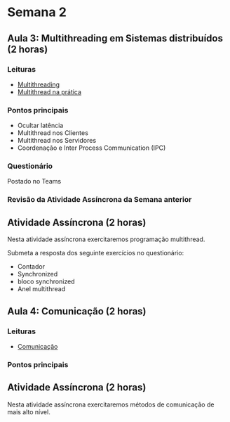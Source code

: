 # Semana 2

## Aula 3: Multithreading em Sistemas distribuídos (2 horas)

### Leituras
* [Multithreading](https://lasarojc.github.io/ds_notes/basics/#multiprogramacao-e-multithreading-em-sistemas-distribuidos)
* [Multithread na prática](https://lasarojc.github.io/ds_notes/basics/#multithread-na-pratica)

### Pontos principais
* Ocultar latência
* Multithread nos Clientes
* Multithread nos Servidores
* Coordenação e Inter Process Communication (IPC)

### Questionário
Postado no Teams

### Revisão da Atividade Assíncrona da Semana anterior

## Atividade Assíncrona (2 horas)
Nesta atividade assíncrona exercitaremos programação multithread.

Submeta a resposta dos seguinte exercícios no questionário:

* Contador
* Synchronized
* bloco synchronized
* Anel multithread


## Aula 4: Comunicação (2 horas)
### Leituras
* [Comunicação](https://lasarojc.github.io/ds_notes/comm/)

### Pontos principais


## Atividade Assíncrona (2 horas)
Nesta atividade assíncrona exercitaremos métodos de comunicação de mais alto nível.
